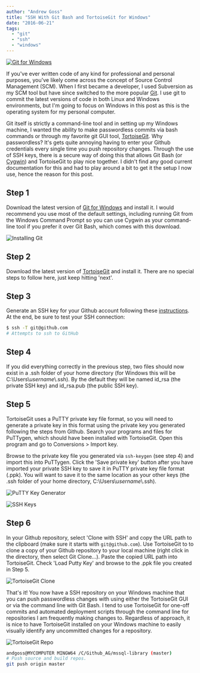 ```yaml
---
author: "Andrew Goss"
title: "SSH With Git Bash and TortoiseGit for Windows"
date: "2016-06-21"
tags:
  - "git"
  - "ssh"
  - "windows"
---
```

<a href="https://git-scm.com" target="_blank">![Git for Windows](/img/post/git_windows.png "Git for Windows")</a><br>

If you've ever written code of any kind for professional and personal purposes, you've likely come across the concept of Source Control Management (SCM). When I first became a developer, I used Subversion as my SCM tool but have since switched to the more popular <a href="https://git-scm.com" target="_blank">Git</a>. I use git to commit the latest versions of code in both Linux and Windows environments, but I'm going to focus on Windows in this post as this is the operating system for my personal computer.

Git itself is strictly a command-line tool and in setting up my Windows machine, I wanted the ability to make passwordless commits via bash commands or through my favorite git GUI tool, <a href="https://git-scm.com" target="_blank">TortoiseGit</a>. Why passwordless? It's gets quite annoying having to enter your Github credentials every single time you push repository changes. Through the use of SSH keys, there is a secure way of doing this that allows Git Bash (or <a href="https://www.cygwin.com" target="_blank">Cygwin</a>) and TortoiseGit to play nice together. I didn't find any good current documentation for this and had to play around a bit to get it the setup I now use, hence the reason for this post.

## Step 1

Download the latest version of <a href="https://git-scm.com/download/win" target="_blank">Git for Windows</a> and install it. I would recommend you use most of the default settings, including running Git from the Windows Command Prompt so you can use Cygwin as your command-line tool if you prefer it over Git Bash, which comes with this download.

![Installing Git](/img/post/installing_git.png "Installing Git")

## Step 2

Download the latest version of <a href="https://tortoisegit.org" target="_blank">TortoiseGit</a> and install it. There are no special steps to follow here, just keep hitting 'next'. 

## Step 3

Generate an SSH key for your Github account following these <a href="https://help.github.com/articles/generating-an-ssh-key" target="_blank">instructions</a>. At the end, be sure to test your SSH connection:

```bash
$ ssh -T git@github.com
# Attempts to ssh to GitHub
```

## Step 4

If you did everything correctly in the previous step, two files should now exist in a .ssh folder of your home directory (for Windows this will be C:\Users\\*username*\\.ssh). By the default they will be named id_rsa (the private SSH key) and id_rsa.pub (the public SSH key).

## Step 5

TortoiseGit uses a PuTTY private key file format, so you will need to generate a private key in this format using the private key you generated following the steps from Github. Search your programs and files for PuTTygen, which should have been installed with TortoiseGit. Open this program and go to Conversions > Import key.

Browse to the private key file you generated via `ssh-keygen` (see step 4) and import this into PuTTygen. Click the 'Save private key' button after you have imported your private SSH key to save it in PuTTY private key file format (.ppk). You will want to save it to the same location as your other keys (the .ssh folder of your home directory, C:\Users\\*username*\\.ssh).

![PuTTY Key Generator](/img/post/putty_gen.png "PuTTY Key Generator")

![SSH Keys](/img/post/ssh_keys.png "SSH Keys")

## Step 6

In your Github repository, select 'Clone with SSH' and copy the URL path to the clipboard (make sure it starts with `git@github.com`). Use TortoiseGit to to clone a copy of your Github repository to your local machine (right click in the directory, then select Git Clone...). Paste the copied URL path into TortoiseGit. Check 'Load Putty Key' and browse to the .ppk file you created in Step 5.

![TortoiseGit Clone](/img/post/tortoisegit_clone.png "TortoiseGit Clone")

That's it! You now have a SSH repository on your Windows machine that you can push passwordless changes with using either the TortoiseGit GUI or via the command line with Git Bash. I tend to use TortoiseGit for one-off commits and automated deployment scripts through the command line for repositories I am frequently making changes to. Regardless of approach, it is nice to have TortoiseGit installed on your Windows machine to easily visually identify any uncommitted changes for a repository.

![TortoiseGit Repo](/img/post/tortoisegit_repo.png "TortoiseGit Repo")

```bash
andgoss@MYCOMPUTER MINGW64 /C/Github_AG/mssql-library (master)
# Push source and build repos.
git push origin master
```